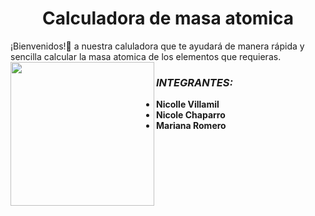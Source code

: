 <h1 align="center">Calculadora de masa atomica</h1> 
<align="center">¡Bienvenidos!🤗 a nuestra caluladora que te ayudará de manera rápida y sencilla calcular la masa atomica de los elementos que requieras.

<img align='left' src="https://definicion.de/wp-content/uploads/2011/09/moleculas.png" width="230">

### *INTEGRANTES:*
 - **Nicolle Villamil**
 - **Nicole Chaparro**
 - **Mariana Romero** 
